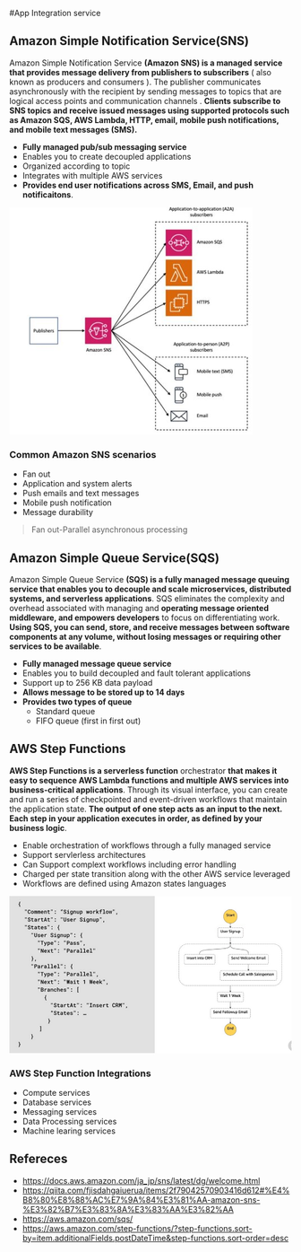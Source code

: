 #App Integration service
## Amazon Simple Notification Service(SNS)
Amazon Simple Notification Service **(Amazon SNS) is a managed service that provides message delivery from publishers to subscribers** ( also known as producers and consumers ). The publisher communicates asynchronously with the recipient by sending messages to topics that are logical access points and communication channels . **Clients subscribe to SNS topics and receive issued messages using supported protocols such as Amazon SQS, AWS Lambda, HTTP, email, mobile push notifications, and mobile text messages (SMS).**

* **Fully managed pub/sub messaging service**
* Enables you to create decoupled applications
* Organized according to topic
* Integrates with multiple AWS services
* **Provides end user notifications across SMS, Email, and push notificaitons**.

![ SNS ](https://github.com/Mfarzana/AWS/blob/main/imges/sns.jpg)
### Common Amazon SNS scenarios
* Fan out
* Application and system alerts
* Push emails and text messages
* Mobile push notification
* Message durability
> Fan out-Parallel asynchronous processing

## Amazon Simple Queue Service(SQS)
Amazon Simple Queue Service **(SQS) is a fully managed message queuing service that enables you to decouple and scale microservices, distributed systems, and serverless applications**. SQS eliminates the complexity and overhead associated with managing and **operating message oriented middleware, and empowers developers** to focus on differentiating work. **Using SQS, you can send, store, and receive messages between software components at any volume, without losing messages or requiring other services to be available**.

* **Fully managed message queue service**
* Enables you to build decoupled and fault tolerant applications
* Support up to 256 KB data payload
* **Allows message to be stored up to 14 days**
* **Provides two types of queue**
	* Standard queue
	* FIFO queue (first in first out)

## AWS Step Functions
**AWS Step Functions is a serverless function** orchestrator **that makes it easy to sequence AWS Lambda functions and multiple AWS services into business-critical applications**. Through its visual interface, you can create and run a series of checkpointed and event-driven workflows that maintain the application state. **The output of one step acts as an input to the next. Each step in your application executes in order, as defined by your business logic**.

* Enable orchestration of workflows through a fully managed service
* Support servlerless architectures
* Can Support complext workflows including error handling
* Charged per state transition along with the other AWS service leveraged
* Workflows are defined using Amazon states languages

![ AWS Step Function  ](https://github.com/Mfarzana/AWS/blob/main/imges/aws_step_fn.png)

### AWS Step Function Integrations
* Compute services
* Database services
* Messaging services
* Data Processing services
* Machine learing services

## Refereces
* https://docs.aws.amazon.com/ja_jp/sns/latest/dg/welcome.html
* https://qiita.com/fjisdahgaiuerua/items/2f79042570903416d612#%E4%B8%80%E8%88%AC%E7%9A%84%E3%81%AA-amazon-sns-%E3%82%B7%E3%83%8A%E3%83%AA%E3%82%AA
* https://aws.amazon.com/sqs/
* https://aws.amazon.com/step-functions/?step-functions.sort-by=item.additionalFields.postDateTime&step-functions.sort-order=desc

